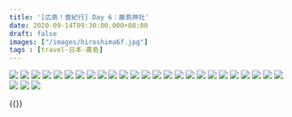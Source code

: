 ```yaml
---
title: '[広島！食紀行] Day 6：厳島神社'
date: 2020-09-14T09:30:00.000+08:00
draft: false
images: ["/images/hiroshima6f.jpg"]
tags : [travel-日本-廣島]
---
```




![](/images/hiroshima6f1.jpg) 
![](/images/hiroshima6f2.jpg) 
![](/images/hiroshima6f3.jpg) 
![](/images/hiroshima6f4.jpg) 
![](/images/hiroshima6f5.jpg) 
![](/images/hiroshima6f6.jpg) 
![](/images/hiroshima6f7.jpg) 
![](/images/hiroshima6f8.jpg) 
![](/images/hiroshima6f9.jpg) 
![](/images/hiroshima6f10.jpg) 
![](/images/hiroshima6f11.jpg) 
![](/images/hiroshima6f12.jpg) 
![](/images/hiroshima6f13.jpg) 
![](/images/hiroshima6f14.jpg) 
![](/images/hiroshima6f15.jpg) 
![](/images/hiroshima6f16.jpg) 
![](/images/hiroshima6f17.jpg) 
![](/images/hiroshima6f18.jpg) 
![](/images/hiroshima6f19.jpg) 
![](/images/hiroshima6f10.jpg) 
![](/images/hiroshima6f21.jpg) 
![](/images/hiroshima6f22.jpg) 
![](/images/hiroshima6f23.jpg) 
![](/images/hiroshima6f24.jpg) 
![](/images/hiroshima6f25.jpg) 
![](/images/hiroshima6f26.jpg) 
![](/images/hiroshima6f27.jpg) 
![](/images/hiroshima6f28.jpg) 
    
    
{{<hiroshima>}}
